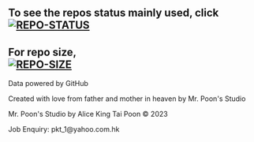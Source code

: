 ## To see the repos status mainly used, click <br>[![REPO-STATUS](./.github/button-status.jpg)](./REPO-STATUS.md "REPO-STATUS")</br>
## For repo size, <br>[![REPO-SIZE](./.github/button-size.jpg)](./REPO-SIZE.md "REPO-SIZE")</br>

<p> Data powered by GitHub
<p> Created with love from father and mother in heaven by Mr. Poon's Studio
<p> Mr. Poon's Studio by Alice King Tai Poon © 2023
<p> Job Enquiry: pkt_1@yahoo.com.hk
